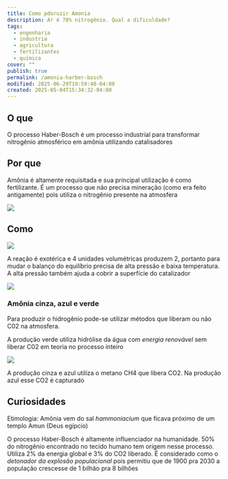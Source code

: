```yaml
---
title: Como pdoruzir Amonia
description: Ar é 78% nitrogênio. Qual a dificuldade?
tags:
  - engenharia
  - industria
  - agricultura
  - fertilizantes
  - química
cover: ""
publish: true
permalink: /amonia-harber-bosch
modified: 2025-06-29T19:59:40-04:00
created: 2025-05-04T15:34:32-04:00
---
```


## O que 

O processo Haber-Bosch é um processo industrial para transformar nitrogênio atmosférico em amônia utilizando catalisadores

## Por que

Amônia é altamente requisitada e sua principal utilização é como fertilizante. É um processo que não precisa mineração (como era feito antigamente) pois utiliza o nitrogênio presente na atmosfera

![](https://res.cloudinary.com/boloko/image/upload/f_auto/v1746414512/furushow7/image_ivdszd.png)


## Como 

![](https://res.cloudinary.com/boloko/image/upload/f_auto/v1746409187/furushow7/image_wirhvh.png)

A reação é exotérica e 4 unidades volumétricas produzem 2, portanto para mudar o balanço do equilíbrio precisa de alta pressão e baixa temperatura. A alta pressão também ajuda a cobrir a superfície do catalizador

![](https://res.cloudinary.com/boloko/image/upload/f_auto/v1746413697/furushow7/image_hmt1dn.png)


### Amônia cinza, azul e verde

Para produzir o hidrogênio pode-se utilizar métodos que liberam ou não C02 na atmosfera.

A produção verde utiliza hidrólise da água com _energia renovável_ sem liberar C02 em teoria no processo inteiro

![](https://res.cloudinary.com/boloko/image/upload/f_auto/v1746413853/furushow7/image_inclct.png)


A produção cinza e azul utiliza o metano CH4 que libera CO2. Na produção azul esse CO2 é capturado


## Curiosidades

Etimologia: Amônia vem do sal _hammoniacium_ que ficava próximo de um templo Amun (Deus egípcio)

O processo Haber-Bosch é altamente influenciador na humanidade. 50% do nitrogênio encontrado no tecido humano tem origem nesse processo. Utiliza 2% da energia global e 3% do CO2 liberado. É considerado como o _detonador da explosão populacional_ pois permitiu que de 1900 pra 2030 a população crescesse de 1 bilhão pra 8 bilhões

